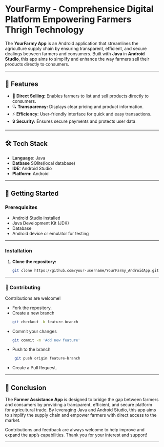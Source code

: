 
# YourFarmy - Comprehensice Digital Platform Empowering Farmers Thrigh Technology

The **YourFarmy App** is an Android application that streamlines the agriculture supply chain by ensuring transparent, efficient, and secure dealings between farmers and consumers. Built with **Java** in **Android Studio**, this app aims to simplify and enhance the way farmers sell their products directly to consumers.

---

## 📲 Features

- 🛒 **Direct Selling:** Enables farmers to list and sell products directly to consumers.  
- 🔍 **Transparency:** Displays clear pricing and product information.  
- ⚡ **Efficiency:** User-friendly interface for quick and easy transactions.  
- 🔒 **Security:** Ensures secure payments and protects user data.  

---

## 🛠 Tech Stack

- **Language:** Java
- **Datbase** SQlite(local database) 
- **IDE:** Android Studio  
- **Platform:** Android  

---

## 🚀 Getting Started

### Prerequisites
- Android Studio installed  
- Java Development Kit (JDK)
- Database  
- Android device or emulator for testing  

---

### Installation
1. **Clone the repository:**
   ```bash
   git clone https://github.com/your-username/YourFarmy_AndroidApp.git

---

### 🤝 Contributing
Contributions are welcome!
- Fork the repository.
- Create a new branch
  ```bash
  git checkout -b feature-branch
- Commit your changes
   ```bash
   git commit -m 'Add new feature'
- Push to the branch
  ```bash
   git push origin feature-branch
- Create a Pull Request.

---

## 🏁 Conclusion

The **Farmer Assistance App** is designed to bridge the gap between farmers and consumers by providing a transparent, efficient, and secure platform for agricultural trade. By leveraging Java and Android Studio, this app aims to simplify the supply chain and empower farmers with direct access to the market.  

Contributions and feedback are always welcome to help improve and expand the app’s capabilities. Thank you for your interest and support!

---
